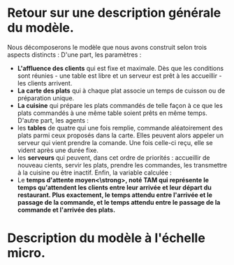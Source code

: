 
# Retour sur une description générale du modèle.
  Nous décomposerons le modèle que nous avons construit selon trois aspects distincts : 
  D'une part, les paramètres :
  - <strong>L'affluence des clients</strong> qui est fixe et maximale. Dès que les conditions sont réunies - une table est libre et un serveur est prêt à les accueillir - les clients arrivent.
  - <strong>La carte des plats</strong> qui à chaque plat associe un temps de cuisson ou de préparation unique.
  - <strong>La cuisine</strong> qui prépare les plats commandés de telle façon à ce que les plats commandés à une même table soient prêts en même temps.
  D'autre part, les agents : 
  - les <strong>tables</strong> de quatre qui une fois remplie, commande aléatoirement des plats parmi ceux proposés dans la carte. Elles peuvent alors appeler un serveur qui vient prendre la comande. Une fois celle-ci reçu, elle se vident après une durée fixe.
  - les <strong>serveurs</strong> qui peuvent, dans cet ordre de priorités : accueillir de nouveau cients, servir les plats, prendre les commandes, les transmettre à la cuisine ou être inactif.
  Enfin, la variable calculée : 
  - Le <strong>temps d'attente moyen<\strong>, noté <strong>TAM</strong> qui représente le temps qu'attendent les clients entre leur arrivée et leur départ du restaurant. Plus exactement, le temps attendu entre l'arrivée et le passage de la commande, et le temps attendu entre le passage de la commande et l'arrivée des plats.
  
# Description du modèle à l'échelle micro.
